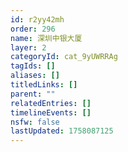 ```yaml
---
id: r2yy42mh
order: 296
name: 深圳中银大厦
layer: 2
categoryId: cat_9yUWRRAg
tagIds: []
aliases: []
titledLinks: []
parent: ""
relatedEntries: []
timelineEvents: []
nsfw: false
lastUpdated: 1758087125
---
```


